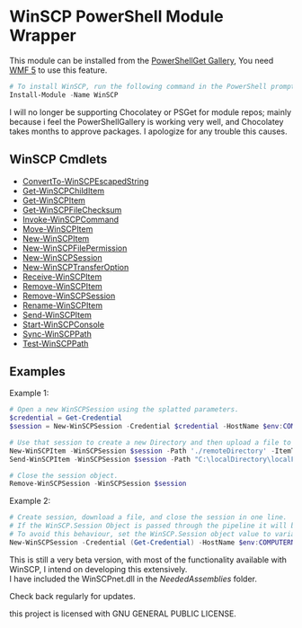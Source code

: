 # WinSCP PowerShell Module Wrapper

This module can be installed from the [PowerShellGet Gallery](https://www.powershellgallery.com/packages/WinSCP/),  You need [WMF 5](https://www.microsoft.com/en-us/download/details.aspx?id=44987) to use this feature.
```PowerShell
# To install WinSCP, run the following command in the PowerShell prompt in Administrator mode:
Install-Module -Name WinSCP
```

I will no longer be supporting Chocolatey or PSGet for module repos; mainly because i feel the PowerShellGallery is working very well, and Chocolatey takes months to approve packages.  I apologize for any trouble this causes.

## WinSCP Cmdlets

* [ConvertTo-WinSCPEscapedString](https://github.com/dotps1/WinSCP/wiki/ConvertTo-WinSCPEscapedString)
* [Get-WinSCPChildItem](https://github.com/dotps1/WinSCP/wiki/Get-WinSCPChildItem)
* [Get-WinSCPItem](https://github.com/dotps1/WinSCP/wiki/Get-WinSCPItem)
* [Get-WinSCPFileChecksum](https://github.com/dotps1/WinSCP/wiki/Get-WinSCPFileChecksum)
* [Invoke-WinSCPCommand](https://github.com/dotps1/WinSCP/wiki/Invoke-WinSCPCommand)
* [Move-WinSCPItem](https://github.com/dotps1/WinSCP/wiki/Move-WinSCPItem)
* [New-WinSCPItem](https://github.com/dotps1/WinSCP/wiki/New-WinSCPItem)
* [New-WinSCPFilePermission](https://github.com/dotps1/WinSCP/wiki/New-WinSCPFilePermission)
* [New-WinSCPSession](https://github.com/dotps1/WinSCP/wiki/New-WinSCPSession)
* [New-WinSCPTransferOption](https://github.com/dotps1/WinSCP/wiki/New-WinSCPTransferOption)
* [Receive-WinSCPItem](https://github.com/dotps1/WinSCP/wiki/Receive-WinSCPItem)
* [Remove-WinSCPItem](https://github.com/dotps1/WinSCP/wiki/Remove-WinSCPItem)
* [Remove-WinSCPSession](https://github.com/dotps1/WinSCP/wiki/Remove-WinSCPSession)
* [Rename-WinSCPItem](https://github.com/dotps1/WinSCP/wiki/Rename-WinSCPItem)
* [Send-WinSCPItem](https://github.com/dotps1/WinSCP/wiki/Send-WinSCPItem)
* [Start-WinSCPConsole](https://github.com/dotps1/WinSCP/wiki/Start-WinSCPConsole)
* [Sync-WinSCPPath](https://github.com/dotps1/WinSCP/wiki/Sync-WinSCPPath)
* [Test-WinSCPPath](https://github.com/dotps1/WinSCP/wiki/Test-WinSCPPath)


## Examples

Example 1:

```PowerShell
# Open a new WinSCPSession using the splatted parameters.
$credential = Get-Credential
$session = New-WinSCPSession -Credential $credential -HostName $env:COMPUTERNAME -Protocol Ftp

# Use that session to create a new Directory and then upload a file to it.
New-WinSCPItem -WinSCPSession $session -Path './remoteDirectory' -ItemType Directory
Send-WinSCPItem -WinSCPSession $session -Path "C:\localDirectory\localFile.txt" -Destination "/remoteDirectory/"

# Close the session object.
Remove-WinSCPSession -WinSCPSession $session
```

Example 2:
```PowerShell
# Create session, download a file, and close the session in one line.
# If the WinSCP.Session Object is passed through the pipeline it will be auto-closed upon the completion of that command.
# To avoid this behaviour, set the WinSCP.Session object value to variable to be reused.
New-WinSCPSession -Credential (Get-Credential) -HostName $env:COMPUTERNAME -Protocol Ftp | Receive-WinSCPItem -Path "./file.txt" -Destination "C:\folder\"
```

This is still a very beta version, with most of the functionality available with WinSCP, I intend on developing this extensively.  
I have included the WinSCPnet.dll in the _NeededAssemblies_ folder.

Check back regularly for updates.


this project is licensed with GNU GENERAL PUBLIC LICENSE.
